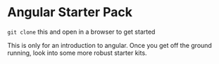 # Angular Starter Pack
`git clone` this and open in a browser to get started

This is only for an introduction to angular. Once you get off the ground running, look into some more robust starter kits.